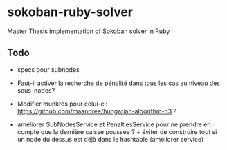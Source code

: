 # sokoban-ruby-solver

Master Thesis implementation of Sokoban solver in Ruby

## Todo

 * specs pour subnodes
 * Faut-il activer la recherche de pénalité dans tous les cas au niveau des sous-nodes?
 * Modifier munkres pour celui-ci: https://github.com/maandree/hungarian-algorithm-n3 ?

 * améliorer SubNodesService et PenaltiesService pour ne prendre en compte que la dernière caisse
   poussée ? + éviter de construire tout si un node du dessus est déjà dans le hashtable (améliorer service)
